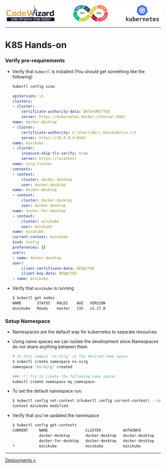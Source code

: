 ![](../resources/k8s-logos.png)

----

# K8S Hands-on

### Verify pre-requirements 

- Verify that `kubectl` is installed (You should get something like the following)
    ```sh
    kubectl config view
    ```
    ```yaml
    apiVersion: v1
    clusters:
    - cluster:
        certificate-authority-data: DATA+OMITTED
        server: https://kubernetes.docker.internal:6443
    name: docker-desktop
    - cluster:
        certificate-authority: C:\Users\Nir\.minikube\ca.crt
        server: https://10.0.0.4:8443
    name: minikube
    - cluster:
        insecure-skip-tls-verify: true
        server: https://localhost
    name: nirg-cluster
    contexts:
    - context:
        cluster: docker-desktop
        user: docker-desktop
    name: docker-desktop
    - context:
        cluster: docker-desktop
        user: docker-desktop
    name: docker-for-desktop
    - context:
        cluster: minikube
        user: minikube
    name: minikube
    current-context: minikube
    kind: Config
    preferences: {}
    users:
    - name: docker-desktop
    user:
        client-certificate-data: REDACTED
        client-key-data: REDACTED
    - name: minikube
    ```

- Verify that `minikube` is running
    ```sh
    $ kubectl get nodes
    NAME       STATUS   ROLES    AGE   VERSION
    minikube   Ready    master   11h   v1.17.0
    ```

### Setup Namespace    
- Namespaces are the default way for kubernetes to separate resources. 
- Using name spaces we can isolate the development since Namespaces do not share anything between them.
    ```sh
    # In this sample `ns-nirg` is the desired name space 
    $ kubectl create namespace ns-nirg 
    namespace "ns-nirg" created
    ```
    
    ```sh
    ### !!! Try to create the following name space:
    kubectl create namespace my_namespace-
    ```
- To set the default namespace run:

    ```sh
    $ kubectl config set-context $(kubectl config current-context) --namespace=ns-nirg
    Context minikube modified.
    ```

- Verify that you've updated the namespace

    ```sh
    $ kubectl config get-contexts
    CURRENT     NAME                 CLUSTER          AUTHINFO         NAMESPACE
                docker-desktop       docker-desktop   docker-desktop
                docker-for-desktop   docker-desktop   docker-desktop
    *           minikube             minikube         minikube         ns-nirg
    ```

---
<a href="../02-Namespace">Deployments&nbsp;&#187;</a>
